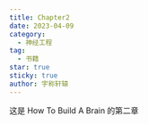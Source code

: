 ```yaml
---
title: Chapter2
date: 2023-04-09
category:
  - 神经工程
tag:
  - 书籍
star: true
sticky: true
author: 宇称轩辕
---
```


这是 How To Build A Brain 的第二章

